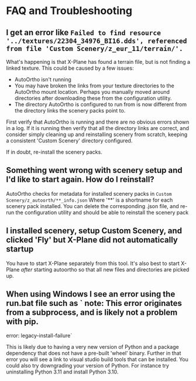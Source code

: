 # FAQ and Troubleshooting

## I get an error like `Failed to find resource '../textures/22304_34976_BI16.dds', referenced from file 'Custom Scenery/z_eur_11/terrain/'.`

What's happening is that X-Plane has found a terrain file, but is not finding a linked texture.  This could be caused by a few issues:
* AutoOrtho isn't running
* You may have broken the links from your texture directories to the AutoOrtho mount location. Perhaps you manually moved around directories after downloading these from the configuration utility.
* The directory AutoOrtho is configured to run from is now different from the directory links the scenery packs point to.

First verify that AutoOrtho is running and there are no obvious errors shown in a log.  If it is running then verify that all the directory links are correct, and consider simply cleaning up and reinstalling scenery from scratch, keeping a consistent 'Custom Scenery' directory configured.

If in doubt, re-install the scenery packs.

## Something went wrong with scenery setup and I'd like to start again.  How do I reinstall?
AutoOrtho checks for metadata for installed scenery packs in `Custom Scenery/z_autoorth/**_info.json`  Where '**' is a shortname for each scenery pack installed.  You can delete the corresponding .json file, and re-run the configuration utility and should be able to reinstall the scenery pack

## I installed scenery, setup Custom Scenery, and clicked 'Fly' but X-Plane did not automatically startup
You have to start X-Plane separately from this tool.  It's also best to start X-Plane _after_ starting autoortho so that all new files and directories are picked up.

## When using Windows I see an error using the run.bat file such as ` note: This error originates from a subprocess, and is likely not a problem with pip.
error: legacy-install-failure`

This is likely due to having a very new version of Python and a package dependency that does not have a pre-built 'wheel' binary.  Further in that error you will see a link to visual studio build tools that can be installed.  You could also try downgrading your version of Python.  For instance try uninstalling Python 3.11 and install Python 3.10.
